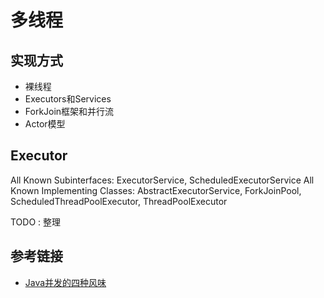 # 多线程

## 实现方式

- 裸线程
- Executors和Services
- ForkJoin框架和并行流
- Actor模型

## Executor

All Known Subinterfaces: ExecutorService, ScheduledExecutorService All Known Implementing Classes: AbstractExecutorService, ForkJoinPool, ScheduledThreadPoolExecutor, ThreadPoolExecutor

TODO : 整理

## 参考链接

- [Java并发的四种风味](http://www.importnew.com/14506.html)
